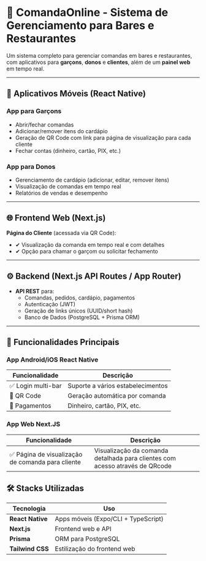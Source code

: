 # 🍻 ComandaOnline - Sistema de Gerenciamento para Bares e Restaurantes

Um sistema completo para gerenciar comandas em bares e restaurantes, com aplicativos para **garçons**, **donos** e **clientes**, além de um **painel web** em tempo real.

---

## 📱 Aplicativos Móveis (React Native)

### **App para Garçons**

- Abrir/fechar comandas
- Adicionar/remover itens do cardápio
- Geração de QR Code com link para página de visualização para cada cliente
- Fechar contas (dinheiro, cartão, PIX, etc.)

### **App para Donos**

- Gerenciamento de cardápio (adicionar, editar, remover itens)
- Visualização de comandas em tempo real
- Relatórios de vendas e desempenho

---

## 🌐 Frontend Web (Next.js)

**Página do Cliente** (acessada via QR Code):

- ✔ Visualização da comanda em tempo real e com detalhes
- ✔ Opção para chamar o garçom ou solicitar fechamento

---

## ⚙️ Backend (Next.js API Routes / App Router)

- **API REST** para:
  - Comandas, pedidos, cardápio, pagamentos
  - Autenticação (JWT)
  - Geração de links únicos (UUID/short hash)
  - Banco de Dados (PostgreSQL + Prisma ORM)

---

## 🚀 Funcionalidades Principais

### **App Android/iOS React Native**

| Funcionalidade     | Descrição                         |
| ------------------ | --------------------------------- |
| ✅ Login multi-bar | Suporte a vários estabelecimentos |
| 🎯 QR Code         | Geração automática por comanda    |
| 💸 Pagamentos      | Dinheiro, cartão, PIX, etc.       |

### **App Web Next.JS**

| Funcionalidade                                    | Descrição                                                                    |
| ------------------------------------------------- | ---------------------------------------------------------------------------- |
| ✅ Página de visualização de comanda para cliente | Visualização da comanda detalhada para clientes com acesso através de QRcode |

## 🛠️ Stacks Utilizadas

| Tecnologia       | Uso                                 |
| ---------------- | ----------------------------------- |
| **React Native** | Apps móveis (Expo/CLI + TypeScript) |
| **Next.js**      | Frontend web e API                  |
| **Prisma**       | ORM para PostgreSQL                 |
| **Tailwind CSS** | Estilização do frontend web         |
